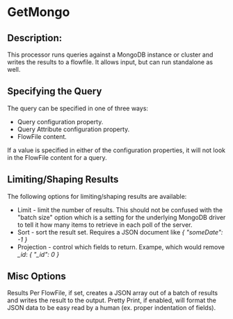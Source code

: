 <!--
  Licensed to the Apache Software Foundation (ASF) under one or more
  contributor license agreements.  See the NOTICE file distributed with
  this work for additional information regarding copyright ownership.
  The ASF licenses this file to You under the Apache License, Version 2.0
  (the "License"); you may not use this file except in compliance with
  the License.  You may obtain a copy of the License at
      http://www.apache.org/licenses/LICENSE-2.0
  Unless required by applicable law or agreed to in writing, software
  distributed under the License is distributed on an "AS IS" BASIS,
  WITHOUT WARRANTIES OR CONDITIONS OF ANY KIND, either express or implied.
  See the License for the specific language governing permissions and
  limitations under the License.
-->

# GetMongo

## Description:

This processor runs queries against a MongoDB instance or cluster and writes the results to a flowfile. It allows input,
but can run standalone as well.

## Specifying the Query

The query can be specified in one of three ways:

* Query configuration property.
* Query Attribute configuration property.
* FlowFile content.

If a value is specified in either of the configuration properties, it will not look in the FlowFile content for a query.

## Limiting/Shaping Results

The following options for limiting/shaping results are available:

* Limit - limit the number of results. This should not be confused with the "batch size" option which is a setting for
  the underlying MongoDB driver to tell it how many items to retrieve in each poll of the server.
* Sort - sort the result set. Requires a JSON document like _{ "someDate": -1 }_
* Projection - control which fields to return. Exampe, which would remove _\_id_: _{ "\_id": 0 }_

## Misc Options

Results Per FlowFile, if set, creates a JSON array out of a batch of results and writes the result to the output. Pretty
Print, if enabled, will format the JSON data to be easy read by a human (ex. proper indentation of fields).